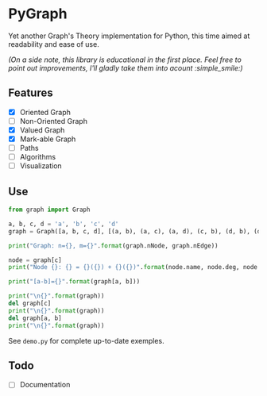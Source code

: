 # PyGraph

Yet another Graph's Theory implementation for Python, this time aimed at readability and ease of use.

_(On a side note, this library is educational in the first place. Feel free to point out improvements, I'll gladly take them into acount :simple_smile:)_

## Features
- [x] Oriented Graph
- [ ] Non-Oriented Graph
- [x] Valued Graph
- [x] Mark-able Graph
- [ ] Paths
- [ ] Algorithms
- [ ] Visualization

## Use
```Python
from graph import Graph

a, b, c, d = 'a', 'b', 'c', 'd'
graph = Graph([a, b, c, d], [(a, b), (a, c), (a, d), (c, b), (d, b), (d, c)])

print("Graph: n={}, m={}".format(graph.nNode, graph.nEdge))

node = graph[c]
print("Node {}: {} = {}({}) + {}({})".format(node.name, node.deg, node.deg_in, node.pre, node.deg_out, node.suc))

print("[a-b]={}".format(graph[a, b]))

print("\n{}".format(graph))
del graph[c]
print("\n{}".format(graph))
del graph[a, b]
print("\n{}".format(graph))
```

See `demo.py` for complete up-to-date exemples. 

## Todo
- [ ] Documentation
